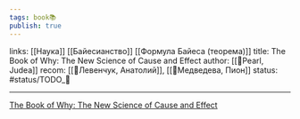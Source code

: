 ```yaml
---
tags: book📚
publish: true
---
```

links: [[Наука]]  [[Байесианство]] [[Формула Байеса (теорема)]]
title: The Book of Why: The New Science of Cause and Effect
author: [[👤Pearl, Judea]]
recom: [[👤Левенчук, Анатолий]], [[👤Медведева, Пион]]
status: #status/TODO_🌱

---

[The Book of Why: The New Science of Cause and Effect](https://www.goodreads.com/book/show/36204378-the-book-of-why?from_search=true&from_srp=true&qid=bG9b9XqQQN&rank=1)


